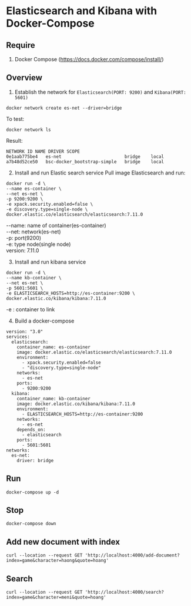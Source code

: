 # Elasticsearch and Kibana with Docker-Compose

## Require
1. Docker Compose (https://docs.docker.com/compose/install/)

## Overview
1. Establish the network for `Elasticsearch(PORT: 9200)` and `Kibana(PORT: 5601)`
```
docker network create es-net --driver=bridge
```
To test:
```
docker network ls
```
Result:
```
NETWORK ID NAME DRIVER SCOPE
0e1aab775be4   es-net                        bridge    local
a7b48d52ce50   bsc-docker_bootstrap-simple   bridge    local
```

2. Install and run Elastic search service
Pull image Elasticsearch and run:
```
docker run -d \
--name es-container \
--net es-net \
-p 9200:9200 \
-e xpack.security.enabled=false \
-e discovery.type=single-node \
docker.elastic.co/elasticsearch/elasticsearch:7.11.0
```
--name: name of container(es-container)<br/>
--net: network(es-net)<br/>
-p: port(9200)<br/>
-e: type node(single node)<br/>
version: 7.11.0<br/>

3. Install and run kibana service
```
docker run -d \
--name kb-container \
--net es-net \
-p 5601:5601 \
-e ELASTICSEARCH_HOSTS=http://es-container:9200 \
docker.elastic.co/kibana/kibana:7.11.0
```

-e : container to link

4. Build a docker-compose
```
version: "3.0"
services:
  elasticsearch:
    container_name: es-container
    image: docker.elastic.co/elasticsearch/elasticsearch:7.11.0
    environment:
      - xpack.security.enabled=false
      - "discovery.type=single-node"
    networks:
      - es-net
    ports:
      - 9200:9200
  kibana:
    container_name: kb-container
    image: docker.elastic.co/kibana/kibana:7.11.0
    environment:
      - ELASTICSEARCH_HOSTS=http://es-container:9200
    networks:
      - es-net
    depends_on:
      - elasticsearch
    ports:
      - 5601:5601
networks:
  es-net:
    driver: bridge
```

## Run
```
docker-compose up -d
```

## Stop
```
docker-compose down 
```

## Add new document with index
```
curl --location --request GET 'http://localhost:4000/add-document?index=game&character=haong&quote=hoang'
```

## Search
```
curl --location --request GET 'http://localhost:4000/search?index=game&character=meni&quote=hoang'
```


